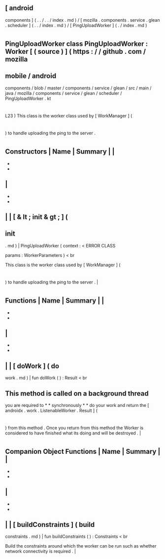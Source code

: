 [
android
-
components
]
(
.
.
/
.
.
/
index
.
md
)
/
[
mozilla
.
components
.
service
.
glean
.
scheduler
]
(
.
.
/
index
.
md
)
/
[
PingUploadWorker
]
(
.
/
index
.
md
)
#
PingUploadWorker
class
PingUploadWorker
:
Worker
[
(
source
)
]
(
https
:
/
/
github
.
com
/
mozilla
-
mobile
/
android
-
components
/
blob
/
master
/
components
/
service
/
glean
/
src
/
main
/
java
/
mozilla
/
components
/
service
/
glean
/
scheduler
/
PingUploadWorker
.
kt
#
L23
)
This
class
is
the
worker
class
used
by
[
WorkManager
]
(
#
)
to
handle
uploading
the
ping
to
the
server
.
#
#
#
Constructors
|
Name
|
Summary
|
|
-
-
-
|
-
-
-
|
|
[
&
lt
;
init
&
gt
;
]
(
-
init
-
.
md
)
|
PingUploadWorker
(
context
:
<
ERROR
CLASS
>
params
:
WorkerParameters
)
<
br
>
This
class
is
the
worker
class
used
by
[
WorkManager
]
(
#
)
to
handle
uploading
the
ping
to
the
server
.
|
#
#
#
Functions
|
Name
|
Summary
|
|
-
-
-
|
-
-
-
|
|
[
doWork
]
(
do
-
work
.
md
)
|
fun
doWork
(
)
:
Result
<
br
>
This
method
is
called
on
a
background
thread
-
you
are
required
to
*
*
synchronously
*
*
do
your
work
and
return
the
[
androidx
.
work
.
ListenableWorker
.
Result
]
(
#
)
from
this
method
.
Once
you
return
from
this
method
the
Worker
is
considered
to
have
finished
what
its
doing
and
will
be
destroyed
.
|
#
#
#
Companion
Object
Functions
|
Name
|
Summary
|
|
-
-
-
|
-
-
-
|
|
[
buildConstraints
]
(
build
-
constraints
.
md
)
|
fun
buildConstraints
(
)
:
Constraints
<
br
>
Build
the
constraints
around
which
the
worker
can
be
run
such
as
whether
network
connectivity
is
required
.
|
